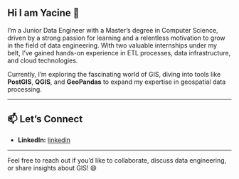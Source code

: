 ## Hi I am Yacine 👋

<!--
**mrassiyacine/mrassiyacine** is a ✨ _special_ ✨ repository because its `README.md` (this file) appears on your GitHub profile.

Here are some ideas to get you started:

- 🔭 I’m currently working on ...
- 🌱 I’m currently learning ...
- 👯 I’m looking to collaborate on ...
- 🤔 I’m looking for help with ...
- 💬 Ask me about ...
- 📫 How to reach me: ...
- 😄 Pronouns: ...
- ⚡ Fun fact: ...
-->

I’m a Junior Data Engineer with a Master’s degree in Computer Science, driven by a strong passion for learning and a relentless motivation to grow in the field of data engineering. With two valuable internships under my belt, I’ve gained hands-on experience in ETL processes, data infrastructure, and cloud technologies.  

Currently, I’m exploring the fascinating world of GIS, diving into tools like **PostGIS**, **QGIS**, and **GeoPandas** to expand my expertise in geospatial data processing.  

---



## 📫 **Let’s Connect**  
- **LinkedIn:** [linkedin](https://www.linkedin.com/in/mrassiyacine/)  

---

Feel free to reach out if you’d like to collaborate, discuss data engineering, or share insights about GIS! 😄  
